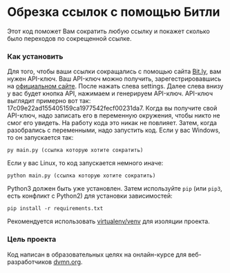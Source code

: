 # Обрезка ссылок с помощью Битли

Этот код поможет Вам сократить любую ссылку и покажет сколько было переходов по сокрещенной ссылке.

### Как установить

Для того, чтобы ваши ссылки сокращались с помощью сайта [Bit.ly](https://bitly.com/), вам нужен API-ключ. Ваш API-ключ можно получить, зарегестрировавшись на [официальном сайте](https://bitly.com/a/sign_in). После нажать слева settings. Далее слева внизу у вас будет кнопка API, нажимаем и генерируем API-ключ.
API-ключ выглядит примерно вот так: 17c09e22ad155405159ca1977542fecf00231da7.
Когда вы получите свой API-ключ, надо записать его в переменную окружения, чтобы никто не смог его увидеть. На работу кода это никак не повлияет.
Затем, когда разобрались с переменными, надо запустить код. Если у вас Windows, то он запускается так:

```
py main.py (ссылка которую хотите сократить)
```

Если у вас Linux, то код запускается немного иначе:

```
python main.py (ссылка которую хотите сократить)
```

Python3 должен быть уже установлен.
Затем используйте `pip` (или `pip3`, есть конфликт с Python2) для 
установки зависимостей:

```
pip install -r requirements.txt
```

Рекомендуется использовать [virtualenv/venv](https://docs.python.org/3/library/venv.html) для изоляции проекта.

### Цель проекта

Код написан в образовательных целях на онлайн-курсе для веб-разработчиков [dvmn.org](https://dvmn.org/).
